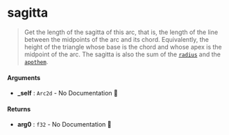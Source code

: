 # sagitta

>  Get the length of the sagitta of this arc, that is,
>  the length of the line between the midpoints of the arc and its chord.
>  Equivalently, the height of the triangle whose base is the chord and whose apex is the midpoint of the arc.
>  The sagitta is also the sum of the [`radius`](Self::radius) and the [`apothem`](Self::apothem).

#### Arguments

- **\_self** : `Arc2d` \- No Documentation 🚧

#### Returns

- **arg0** : `f32` \- No Documentation 🚧